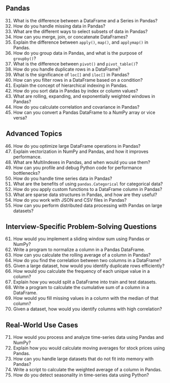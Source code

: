 
## Pandas
31. What is the difference between a DataFrame and a Series in Pandas?
32. How do you handle missing data in Pandas?
33. What are the different ways to select subsets of data in Pandas?
34. How can you merge, join, or concatenate DataFrames?
35. Explain the difference between `apply()`, `map()`, and `applymap()` in Pandas.
36. How do you group data in Pandas, and what is the purpose of `groupby()`?
37. What is the difference between `pivot()` and `pivot_table()`?
38. How do you handle duplicate rows in a DataFrame?
39. What is the significance of `loc[]` and `iloc[]` in Pandas?
40. How can you filter rows in a DataFrame based on a condition?
41. Explain the concept of hierarchical indexing in Pandas.
42. How do you sort data in Pandas by index or column values?
43. What are rolling, expanding, and exponentially weighted windows in Pandas?
44. How do you calculate correlation and covariance in Pandas?
45. How can you convert a Pandas DataFrame to a NumPy array or vice versa?

## Advanced Topics
46. How do you optimize large DataFrame operations in Pandas?
47. Explain vectorization in NumPy and Pandas, and how it improves performance.
48. What are MultiIndexes in Pandas, and when would you use them?
49. How can you profile and debug Python code for performance bottlenecks?
50. How do you handle time series data in Pandas?
51. What are the benefits of using `pandas.Categorical` for categorical data?
52. How do you apply custom functions to a DataFrame column in Pandas?
53. What are sparse data structures in Pandas, and how are they useful?
54. How do you work with JSON and CSV files in Pandas?
55. How can you perform distributed data processing with Pandas on large datasets?




## Interview-Specific Problem-Solving Questions
61. How would you implement a sliding window sum using Pandas or NumPy?
62. Write a program to normalize a column in a Pandas DataFrame.
63. How can you calculate the rolling average of a column in Pandas?
64. How do you find the correlation between two columns in a DataFrame?
65. Given a large dataset, how would you identify duplicate rows efficiently?
66. How would you calculate the frequency of each unique value in a column?
67. Explain how you would split a DataFrame into train and test datasets.
68. Write a program to calculate the cumulative sum of a column in a DataFrame.
69. How would you fill missing values in a column with the median of that column?
70. Given a dataset, how would you identify columns with high correlation?

## Real-World Use Cases
71. How would you process and analyze time-series data using Pandas and NumPy?
72. Explain how you would calculate moving averages for stock prices using Pandas.
73. How can you handle large datasets that do not fit into memory with Pandas?
74. Write a script to calculate the weighted average of a column in Pandas.
75. How do you detect seasonality in time-series data using Python?

